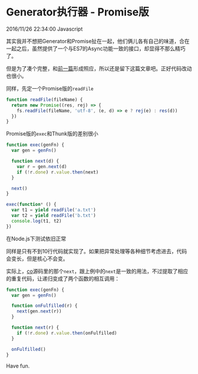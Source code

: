 # Generator执行器 - Promise版
2016/11/26 22:34:00
Javascript


其实我并不想把Generator和Promise扯在一起，他们俩儿各有自己的味道，合在一起之后，虽然提供了一个与ES7的Async功能一致的接口，却显得不那么精巧了。

但是为了凑个完整，和[前一篇][GeneratorExecutorThunk]形成照应，所以还是留下这篇文章吧。正好代码改动也很小。

同样，先定一个Promise版的`readFile`

```js
function readFile(fileName) {
  return new Promise((res, rej) => {
    fs.readFile(fileName, 'utf-8', (e, d) => e ? rej(e) : res(d))
  })
}
```

Promise版的`exec`和Thunk版的差别很小

```js
function exec(genFn) {
  var gen = genFn()

  function next(d) {
    var r = gen.next(d)
    if (!r.done) r.value.then(next)
  }

  next()
}
```

```js
exec(function* () {
  var t1 = yield readFile('a.txt')
  var t2 = yield readFile('b.txt')
  console.log(t1, t2)
})
```

在Node.js下测试依旧正常

同样是只有不到10行代码就实现了。如果把异常处理等各种细节考虑进去，代码会变长，但是核心不会变。

实际上，[co][co]源码里的那个`next`，跟上例中的`next`是一致的用法，不过提取了相应的重复代码，让递归变成了两个函数的相互调用：

```js
function exec(genFn) {
  var gen = genFn()

  function onFulfilled(r) {
    next(gen.next(r))
  }

  function next(r) {
    if (!r.done) r.value.then(onFulfilled)
  }

  onFulfilled()
}
```

Have fun.


[GeneratorExecutorThunk]: /articles/GeneratorExecutorThunk.html
[co]: https://github.com/tj/co/blob/master/index.js

